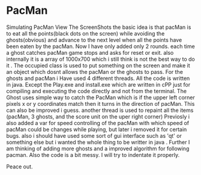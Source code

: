 # PacMan
Simulating PacMan 
View The ScreenShots
the basic idea is that pacMan is to eat all the points(black dots on the screen) while avoiding the ghosts(obvious) and advance to the next level when all the points have been eaten by the pacMan. Now I have only added only 2 rounds. each time a ghost catches pacMan game stops and asks for reset or exit. 
also internally it is a array of 1000x700 which i still think is not the best way to do it . The occupied class is used to put something on the screen and make it an object which dosnt allows the pacMan or the ghosts to pass.
For the ghosts and pacMan i Have used 4 different threads. All the code is written in java. Except the Play.exe and install.exe which are written in cPP just for compiling and executing the code directly and not from the terminal. 
The Ghost uses simple way to catch the PacMan which is if the upper left corner pixels x or y coordinates match then it turns in the direction of pacMan. This can also be improved i guess. another thread is used to repaint all the items (pacMan, 3 ghosts, and the score unit on the uper right corner)
Previosly i also added a var for speed controlling of the pacMan with which speed of pacMan could be changes while playing, but later i removed it for certain bugs. also i should have used some sort of gui interface such as 'qt' or something else but i wanted the whole thing to be writter in java .
Further I am thinking of adding more ghosts and a improved algorithm for following pacman. 
Also the code is a bit messy. I will try to indentate it properly.

Peace out.
